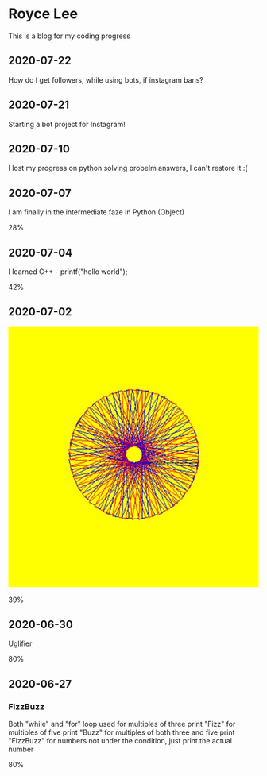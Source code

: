 # Royce Lee

This is a blog for my coding progress        

## 2020-07-22
How do I get followers, while using bots, if instagram bans?

## 2020-07-21
Starting a bot project for Instagram!

## 2020-07-10
I lost my progress on python solving probelm answers, I can't restore it :(

## 2020-07-07
I am finally in the intermediate faze in Python (Object)

28%

## 2020-07-04
I learned C++ - printf("hello world");

42%

## 2020-07-02
![Murdle the tirtle](.\Murdle_the_Turtle.jpg)

39%

## 2020-06-30
Uglifier

80%

## 2020-06-27
### FizzBuzz
Both "while" and "for" loop used 
for multiples of three print "Fizz" 
for multiples of five print "Buzz"
for multiples of both three and five print "FizzBuzz"
for numbers not under the condition, just print the actual number

80%
